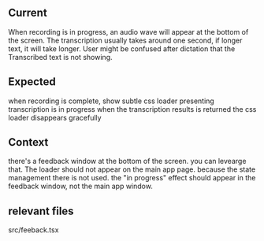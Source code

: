 
## Current
When recording is in progress, an audio wave will appear at the bottom of the screen. The transcription usually takes around one second, if longer text, it will take longer. User might be confused after dictation that the Transcribed text is not showing.

## Expected
when recording is complete, show subtle css loader presenting transcription is in progress
when the transcription results is returned the css loader disappears gracefully

## Context
there's a feedback window at the bottom of the screen. you can levearge that.
The loader should not appear on the main app page. because the state management there is not used. the "in progress" effect should appear in the feedback window, not the main app window.

## relevant files
src/feeback.tsx

